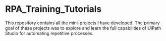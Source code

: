 # RPA_Training_Tutorials
This repository contains all the mini-projects I have developed. The primary goal of these projects was to explore and learn the full capabilities of UiPath Studio for automating repetitive processes.
